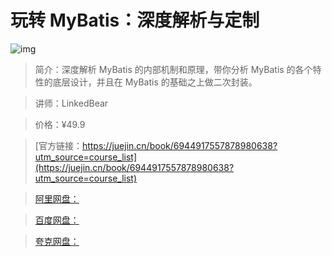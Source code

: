 # 玩转 MyBatis：深度解析与定制

![img](../../assets/3fb5f24fe8f046369ded3514c7cdc7c1~tplv-k3u1fbpfcp-no-mark:280:280:200:280.png)

> 简介：深度解析 MyBatis 的内部机制和原理，带你分析 MyBatis 的各个特性的底层设计，并且在 MyBatis 的基础之上做二次封装。

> 讲师：LinkedBear

> 价格：¥49.9

> [官方链接：https://juejin.cn/book/6944917557878980638?utm_source=course_list](https://juejin.cn/book/6944917557878980638?utm_source=course_list)

> [阿里网盘：]()

> [百度网盘：]()

> [夸克网盘：]()

